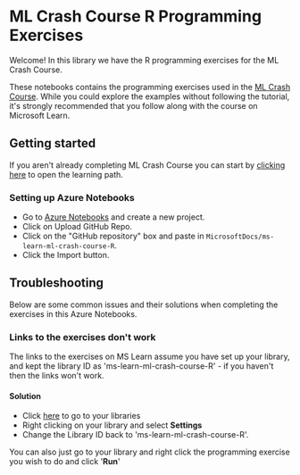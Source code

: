 # ML Crash Course R Programming Exercises

Welcome! In this library we have the R programming exercises for the ML Crash Course.

These notebooks contains the programming exercises used in the [ML Crash Course](https://docs.microsoft.com/learn/paths/ml-crash-course). While you could explore the examples without following the tutorial, it's strongly recommended that you follow along with the course on Microsoft Learn.

## Getting started

If you aren't already completing ML Crash Course you can start by [clicking here](https://docs.microsoft.com/learn/paths/ml-crash-course) to open the learning path.

### Setting up Azure Notebooks

* Go to [Azure Notebooks](https://notebooks.azure.com/home/projects#) and create a new project.
* Click on Upload GitHub Repo.
* Click on the "GitHub repository" box and paste in ```MicrosoftDocs/ms-learn-ml-crash-course-R```.
* Click the Import button.

## Troubleshooting

Below are some common issues and their solutions when completing the exercises in this Azure Notebooks.

### Links to the exercises don't work

The links to the exercises on MS Learn assume you have set up your library, and kept the library ID as 'ms-learn-ml-crash-course-R' - if you haven't then the links won't work.

#### Solution

* Click [here](https://notebooks.azure.com/home/libraries) to go to your libraries
* Right clicking on your library and select __Settings__
* Change the Library ID back to 'ms-learn-ml-crash-course-R'.

You can also just go to your library and right click the programming exercise you wish to do and click '__Run__'